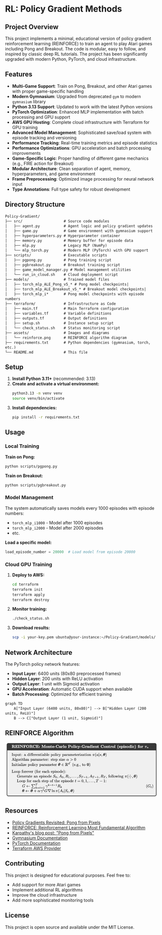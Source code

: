# RL: Policy Gradient Methods

## Project Overview
This project implements a minimal, educational version of policy gradient reinforcement learning (REINFORCE) to train an agent to play Atari games including Pong and Breakout. The code is modular, easy to follow, and inspired by classic deep RL tutorials. The project has been significantly upgraded with modern Python, PyTorch, and cloud infrastructure.

## Features
- **Multi-Game Support**: Train on Pong, Breakout, and other Atari games with proper game-specific handling
- **Modern Gymnasium**: Upgraded from deprecated `gym` to modern `gymnasium` library
- **Python 3.13 Support**: Updated to work with the latest Python versions
- **PyTorch Optimization**: Enhanced MLP implementation with batch processing and GPU support
- **AWS GPU Hosting**: Complete cloud infrastructure with Terraform for GPU training
- **Advanced Model Management**: Sophisticated save/load system with episode tracking and versioning
- **Performance Tracking**: Real-time training metrics and episode statistics
- **Performance Optimizations**: GPU acceleration and batch processing improvements
- **Game-Specific Logic**: Proper handling of different game mechanics (e.g., FIRE action for Breakout)
- **Modular Architecture**: Clean separation of agent, memory, hyperparameters, and game environment
- **Frame Preprocessing**: Optimized image processing for neural network input
- **Type Annotations**: Full type safety for robust development

## Directory Structure
```
Policy-Gradient/
├── src/                   # Source code modules
│   ├── agent.py           # Agent logic and policy gradient updates
│   ├── game.py            # Game environment with gymnasium support
│   ├── hyperparameters.py # Hyperparameter container
│   ├── memory.py          # Memory buffer for episode data
│   ├── mlp.py             # Legacy MLP (NumPy)
│   └── mlp_torch.py       # Modern MLP (PyTorch) with GPU support
├── scripts/               # Executable scripts
│   ├── pgpong.py          # Pong training script
│   ├── pgbreakout.py      # Breakout training script
│   ├── game_model_manager.py # Model management utilities
│   └── run_in_cloud.sh    # Cloud deployment script
├── models/                # Trained model files
│   ├── torch_mlp_ALE_Pong_v5_* # Pong model checkpoints|
│   ├── torch_mlp_ALE_Breakout_v5_* # Breakout model checkpoints|
│   ├── torch_mlp_i*       # Pong model checkpoints with episode numbers
├── terraform/             # Infrastructure as Code
│   ├── main.tf            # Main Terraform configuration
│   ├── variables.tf       # Variable definitions
│   ├── outputs.tf         # Output definitions
│   ├── setup.sh           # Instance setup script
│   └── check_status.sh    # Status monitoring script
├── assets/                # Images and diagrams
│   └── reinforce.png      # REINFORCE algorithm diagram
├── requirements.txt       # Python dependencies (gymnasium, torch, etc.)
└── README.md              # This file
```

## Setup
1. **Install Python 3.11+** (recommended: 3.13)
2. **Create and activate a virtual environment:**
   ```sh
   python3.13 -m venv venv
   source venv/bin/activate
   ```
3. **Install dependencies:**
   ```sh
   pip install -r requirements.txt
   ```

## Usage

### Local Training
**Train on Pong:**
```sh
python scripts/pgpong.py
```

**Train on Breakout:**
```sh
python scripts/pgbreakout.py
```

### Model Management
The system automatically saves models every 1000 episodes with episode numbers:
- `torch_mlp_i1000` - Model after 1000 episodes
- `torch_mlp_i2000` - Model after 2000 episodes
- etc.

**Load a specific model:**
```python
load_episode_number = 20000  # Load model from episode 20000
```

### Cloud GPU Training
1. **Deploy to AWS:**
   ```sh
   cd terraform
   terraform init
   terraform apply
   terraform destroy
   ```

2. **Monitor training:**
   ```sh
   ./check_status.sh
   ```

3. **Download results:**
   ```sh
   scp -i your-key.pem ubuntu@your-instance:~/Policy-Gradient/models/ ./models/
   ```

## Network Architecture
The PyTorch policy network features:
- **Input Layer**: 6400 units (80x80 preprocessed frames)
- **Hidden Layer**: 200 units with ReLU activation
- **Output Layer**: 1 unit with Sigmoid activation
- **GPU Acceleration**: Automatic CUDA support when available
- **Batch Processing**: Optimized for efficient training

```mermaid
graph TD
    A["Input Layer (6400 units, 80x80)"] --> B["Hidden Layer (200 units, ReLU)"]
    B --> C["Output Layer (1 unit, Sigmoid)"]
```

## REINFORCE Algorithm

![REINFORCE Algorithm](assets/reinforce.png)

## Resources
- [Policy Gradients Revisited: Pong from Pixels](https://youtu.be/tqrcjHuNdmQ?si=XElMeYhPr7vCBb1b)
- [REINFORCE: Reinforcement Learning Most Fundamental Algorithm](https://youtu.be/5eSh5F8gjWU?si=b1lRf6Ks_q_0dekA)
- [Karpathy's blog post: "Pong from Pixels"](http://karpathy.github.io/2016/05/31/rl/)
- [Gymnasium Documentation](https://gymnasium.farama.org/)
- [PyTorch Documentation](https://pytorch.org/docs/)
- [Terraform AWS Provider](https://registry.terraform.io/providers/hashicorp/aws/latest/docs)

## Contributing
This project is designed for educational purposes. Feel free to:
- Add support for more Atari games
- Implement additional RL algorithms
- Improve the cloud infrastructure
- Add more sophisticated monitoring tools

## License
This project is open source and available under the MIT License.